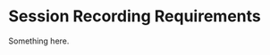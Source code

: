 [title]: # (Session Recording Requirements)
[tags]: # (XXX)
[priority]: # (5474)
# Session Recording Requirements
Something here.
